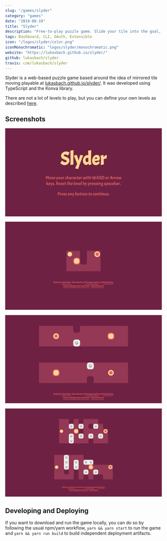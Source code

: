 ```yaml
---
slug: "/games/slyder"
category: "games"
date: "2019-08-19"
title: "Slyder"
description: "Free-to-play puzzle game. Slide your tile into the goal, with a twist."
tags: Dashboard, CLI, OAuth, Extensible
icon: "/logos/slyder/color.png"
iconMonochromatic: "logos/slyder/monochromatic.png"
website: "https://lukasbach.github.io/slyder/"
github: lukasbach/slyder
travis: com/lukasbach/slyder
---
```


Slyder is a web-based puzzle game based around the idea of mirrored
tile moving playable at 
[lukasbach.github.io/slyder/](https://lukasbach.github.io/slyder/).
It was developed using TypeScript and the Konva library.

There are not a lot of levels to play, but you can define your own
levels as described [here](./level-creation.md).

## Screenshots
![Screenshot](https://raw.githubusercontent.com/lukasbach/slyder/master/screenshots/intro.PNG "Main Menu")

![Screenshot](https://raw.githubusercontent.com/lukasbach/slyder/master/screenshots/level0.PNG "Ingame")

![Screenshot](https://raw.githubusercontent.com/lukasbach/slyder/master/screenshots/level1.PNG "Ingame")

![Screenshot](https://raw.githubusercontent.com/lukasbach/slyder/master/screenshots/level2.PNG "Ingame")


## Developing and Deploying

If you want to download and run the game locally, you can
do so by following the usual npm/yarn workflow, ``yarn && yarn start``
to run the game and ``yarn && yarn run build`` to build independent
deployment artifacts.